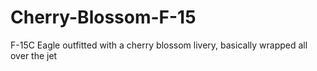 # Cherry-Blossom-F-15
F-15C Eagle outfitted with a cherry blossom livery, basically wrapped all over the jet
